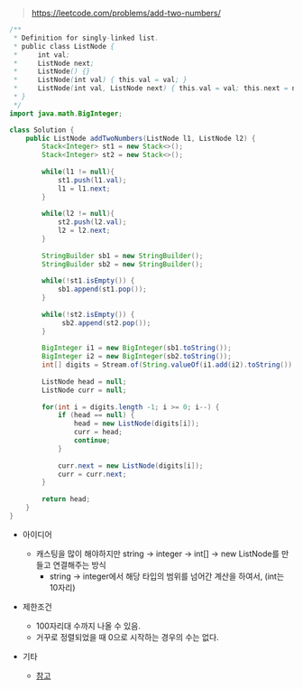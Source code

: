 > https://leetcode.com/problems/add-two-numbers/

```java
/**
 * Definition for singly-linked list.
 * public class ListNode {
 *     int val;
 *     ListNode next;
 *     ListNode() {}
 *     ListNode(int val) { this.val = val; }
 *     ListNode(int val, ListNode next) { this.val = val; this.next = next; }
 * }
 */
import java.math.BigInteger;

class Solution {
    public ListNode addTwoNumbers(ListNode l1, ListNode l2) {
        Stack<Integer> st1 = new Stack<>();
        Stack<Integer> st2 = new Stack<>();
        
        while(l1 != null){
            st1.push(l1.val);
            l1 = l1.next;
        }
        
        while(l2 != null){
            st2.push(l2.val);
            l2 = l2.next;
        }
        
        StringBuilder sb1 = new StringBuilder();
        StringBuilder sb2 = new StringBuilder();
        
        while(!st1.isEmpty()) {
            sb1.append(st1.pop());
        }
        
        while(!st2.isEmpty()) {
             sb2.append(st2.pop());
        }
        
        BigInteger i1 = new BigInteger(sb1.toString());
        BigInteger i2 = new BigInteger(sb2.toString());
        int[] digits = Stream.of(String.valueOf(i1.add(i2).toString()).split("")).mapToInt(Integer::parseInt).toArray();
        
        ListNode head = null;
        ListNode curr = null;
        
        for(int i = digits.length -1; i >= 0; i--) {
            if (head == null) {
                head = new ListNode(digits[i]);
                curr = head;
                continue;
            }
            
            curr.next = new ListNode(digits[i]);
            curr = curr.next;
        }
        
        return head;
    }
}

```

- 아이디어
    - 캐스팅을 많이 해야하지만 string -> integer -> int[] -> new ListNode를 만들고 연결해주는 방식
        - string -> integer에서 해당 타입의 범위를 넘어간 계산을 하여서, (int는 10자리) 

- 제한조건
    - 100자리대 수까지 나올 수 있음.
    - 거꾸로 정렬되었을 때 0으로 시작하는 경우의 수는 없다.


- 기타
    - [참고](https://docs.oracle.com/javase/6/docs/api/java/math/BigInteger.html)